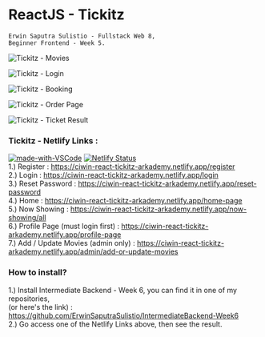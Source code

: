 # ReactJS - Tickitz
    Erwin Saputra Sulistio - Fullstack Web 8, 
    Beginner Frontend - Week 5.

![Tickitz - Movies](https://user-images.githubusercontent.com/77045083/117106829-bead3500-adaa-11eb-87dd-5c5d0d248e92.png)  

![Tickitz - Login](https://user-images.githubusercontent.com/77045083/116245225-f147a400-a792-11eb-9b50-e54c1b55a466.png)  

![Tickitz - Booking](https://user-images.githubusercontent.com/77045083/117106474-1d25e380-adaa-11eb-8228-3808e68c8167.png)  

![Tickitz - Order Page](https://user-images.githubusercontent.com/77045083/116245297-07556480-a793-11eb-9045-2b3becfa3e2a.png)  

![Tickitz - Ticket Result](https://user-images.githubusercontent.com/77045083/116245316-0cb2af00-a793-11eb-8666-f6a8cf532a53.png)  

### Tickitz - Netlify Links :  

[![made-with-VSCode](https://img.shields.io/badge/Made%20for-VSCode-1f425f.svg)](https://code.visualstudio.com/)
[![Netlify Status](https://api.netlify.com/api/v1/badges/3e5e5f0e-297c-4bbe-85d7-12793c76f338/deploy-status)](https://app.netlify.com/sites/ciwin-react-tickitz-arkademy/deploys)   
1.) Register : https://ciwin-react-tickitz-arkademy.netlify.app/register  
2.) Login : https://ciwin-react-tickitz-arkademy.netlify.app/login  
3.) Reset Password : https://ciwin-react-tickitz-arkademy.netlify.app/reset-password  
4.) Home : https://ciwin-react-tickitz-arkademy.netlify.app/home-page  
5.) Now Showing : https://ciwin-react-tickitz-arkademy.netlify.app/now-showing/all  
6.) Profile Page (must login first) : https://ciwin-react-tickitz-arkademy.netlify.app/profile-page  
7.) Add / Update Movies (admin only) : https://ciwin-react-tickitz-arkademy.netlify.app/admin/add-or-update-movies  

### How to install?
1.) Install Intermediate Backend - Week 6, you can find it in one of my repositories,  
(or here's the link) : https://github.com/ErwinSaputraSulistio/IntermediateBackend-Week6  
2.) Go access one of the Netlify Links above, then see the result.

